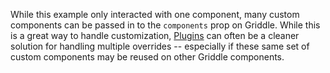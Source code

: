 While this example only interacted with one component, many custom components can be passed in to the `components` prop on Griddle.
While this is a great way to handle customization, [Plugins](../plugins/) can often be a cleaner solution for handling multiple overrides -- especially
if these same set of custom components may be reused on other Griddle components.


